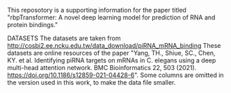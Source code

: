 This reposotory is a supporting information for the paper titled "rbpTransformer: A novel deep learning model for prediction of RNA and protein bindings."

DATASETS
The datasets are taken from http://cosbi2.ee.ncku.edu.tw/data_download/piRNA_mRNA_binding 
These datasets are online resources of the paper "Yang, TH., Shiue, SC., Chen, KY. et al. Identifying piRNA targets on mRNAs in C. elegans using a deep multi-head attention network. BMC Bioinformatics 22, 503 (2021). https://doi.org/10.1186/s12859-021-04428-6". 
Some columns are omitted in the version used in this work, to make the data file smaller.
